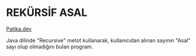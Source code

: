 # REKÜRSİF ASAL

[Patika.dev](https://www.patika.dev/tr)

Java dilinde "Recursive" metot kullanarak, kullanıcıdan alınan sayının "Asal" sayı olup olmadığını bulan program.
